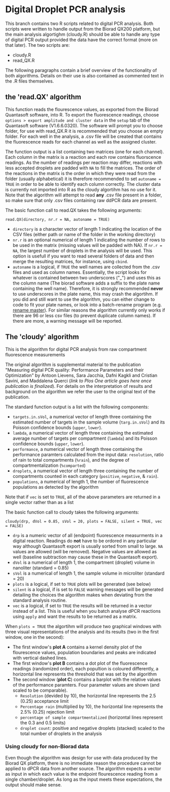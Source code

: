 # Digital Droplet PCR analysis
This branch contains two R scripts related to digital PCR analysis. Both scripts were written to handle output from the Biorad QX200 platform, but the main analysis algortighm (cloudy.R) should be able to handle any type of digital PCR output provided the data have the correct format (more on that later).
The two scripts are:
- cloudy.R
- read_QX.R

The following paragraphs contain a brief overview of the functionality of both algorithms. Details on their use is also contained as commented text in the .R files themselves.

## the 'read.QX' algorithm
This function reads the flourescence values, as exported from the Biorad Quantasoft software, into R. To export the fluorescence readings, choose `options > export amplitude and cluster data` in the `setup` tab of the Quantasoft software (V1.6.6.0320). The software will prompt you to choose folder, for use with read_QX.R it is recommended that you choose an empty folder. For each well in the analysis, a .csv file will be created that contains the fluorescence reads for each channel as well as the assigned cluster.

The function output is a list containing two matrices (one for each channel). Each column in the matrix is a reaction and each row contains fluorscence readings. As the number of readings per reaction may differ, reactions with less accepted droplets are padded with `NA` to fill the matrices. The order of the reactions in the matrix is the order in which they were read from the folder (usually alphabetical) it is therefore recommended to set `autoname = TRUE` in order to be able to identify each column correctly. The cluster data is currently not imported into R as the cloudy algortihm has no use for it. Note that the algorithm will attempt to read **any** .csv file present in a folder, so make sure that only .csv files containing raw ddPCR data are present.

The basic function call to read.QX takes the following arguments:
```
read.QX(directory, nr.r = NA, autoname = TRUE)
```
- `directory` is a character vector of length 1 indicating the location of the CSV files (either path or name of the folder in the working directory)
- `nr.r` is an optional numerical of length 1 indicating the number of rows to be used in the matrix (missing values will be padded with NA). If `nr.r = NA`, the largest number of droplets in the analysis will be used. This option is usefull if you want to read several folders of data and then merge the resulting matrices, for instance, using `cbind`.
- `autoname` is a logical, if `TRUE` the well names are collected from the .csv files and used as column names. Essentially, the script looks for whatever is contained between two underscores ("_") and uses this as the column name (The biorad software adds a suffix to the plate name containing the well name).  Therefore, it is strongly recommended **never** to use underscores in the plate name, this may crash the algortihm. If you did and still want to use the algorithm, you can either change to code to fit your plate names, or look into a batch-rename program (e.g. [rename master](http://rename-master.en.softonic.com/)). For similar reasons the algorithm currently only works if there are 96 or less csv files  (to prevent duplicate column names). If there are more, a warning message will be reported. 

## The 'cloudy' algorithm

This is the algorithm for digital PCR analysis from raw compartment fluorescence measurements

The original algorithm is supplemental material to the publication "Measuring digital PCR quality: Performance Parameters and their Optimization" by Antoon Lievens, Sara Jacchia, Dafni Kagkli and Cristian Savini, and Maddalena Querci (*link to Plos One article goes here once publication is finalized*). For details on the interpretation of results and background on the algorithm we refer the user to the original text of the publication.

The standard function output is a list with the following components:
- `targets.in.sVol`, a numerical vector of length three containing the estimated number of targets in the sample volume (`targ.in.sVol`) and its Poisson confidence bounds (`upper`, `lower`).
- `lambda`, a numerical vector of length three containing the estimated average number of targets per compartment (`lambda`) and its Poisson confidence bounds (`upper`, `lower`).
- `performance`, a numerical vector of length three containing the performance paramters calculated from the input data: `resolution`, ratio of rain to total compartments (`%rain`), and the degree of compartmentalization (`%comparted`)
- `droplets`, a numerical vector of length three containing the number of compartments counted in each category (`positive`, `negative`, & `rain`).
- `populations`, a numerical of length 1, the number of fluorescence populations as detected by the algorithm 

Note that if `vec` is set to `TRUE`, all of the above parameters are returned in a single vector rather than as a list
 
The basic function call to cloudy takes the following arguments:
```
cloudy(drp, dVol = 0.85, sVol = 20, plots = FALSE, silent = TRUE, vec = FALSE)
```
- `drp` is a numeric vector of all (endpoint) fluorescence measurments in a digital reaction. Readings do **not** have to be ordored in any particular way although Quantasoft export is usually sorted from small to large. `NA` values are allowed (will be removed). Negative values are allowed as well (baseline subtraction may cause these in the Quantasoft export).
- `dVol` is a numerical of length 1, the compartment (droplet) volume in nanoliter (standard = 0.85)
- `sVol` is a  numerical of length 1, the sample volume in microliter (standard = 20) 
- `plots` is a logical, if set to `TRUE` plots will be generated (see below)
- `silent` is a logical, if is set to `FALSE` warning messages will be generated detailing the choices the algorithm makes when deviating from the standard analysis routine. 
- `vec` is a logical, if set to `TRUE` the results will be returned in a vector instead of a list. This is useful when you batch analyse dPCR reactions using `apply` and want the results to be returned as a matrix.

When `plots = TRUE` the algortihm will produce two graphical windows with three visual representations of the analysis and its results (two in the first window, one in the second):
- The first window's **plot A** contains a kernel density plot of the flourescence values, population boundaries and peaks are indicated with vertical dashed lines. 
- The first window's **plot B** contains a dot plot of the fluorescence readings (randomized order), each popultion is coloured differently, a horizontal line represents the threshold that was set by the algorithm
- The second window (**plot C**) contains a barplot with the relative values of the performance paramters. Four parameter values are shown (and scaled to be comparable). 
  * `Resolution` (devided by 10), the horizontal line represents the 2.5 (0.25) acceptance limit
  * `Percentage rain` (multiplied by 10), the horizontal line represents the 2.5% (0.25) rejection limit
  * `percentage of sample compartmentalized` (horizontal lines represent the 0.3 and 0.5 limits)
  * `droplet count`: positive and negative droplets (stacked) scaled to the total number of droplets in the analysis

### Using cloudy for non-Biorad data
Even though the algorithm was design for use with data produced by the Biorad QX platform, there is no immediate reason the procedure cannot be applied to dPCR data from another source. The algorithm expects a vector as input in which each value is the endpoint flourescence reading from a single chamber/droplet. As long as the input meets these expectations, the output should make sense. 
